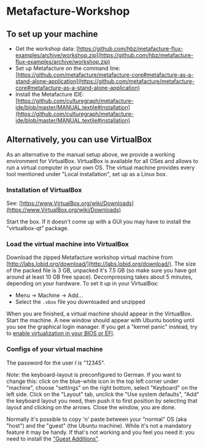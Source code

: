 # Metafacture-Workshop

## To set up your machine

* Get the workshop data: [https://github.com/hbz/metafacture-flux-examples/archive/workshop.zip](https://github.com/hbz/metafacture-flux-examples/archive/workshop.zip)
* Set up Metafacture on the command line: [https://github.com/metafacture/metafacture-core#metafacture-as-a-stand-alone-application](https://github.com/metafacture/metafacture-core#metafacture-as-a-stand-alone-application)
* Install the Metafacture IDE: [https://github.com/culturegraph/metafacture-ide/blob/master/MANUAL.textile#installation](https://github.com/culturegraph/metafacture-ide/blob/master/MANUAL.textile#installation)

## Alternatively, you can use VirtualBox


As an alternative to the manual setup above, we provide a working environment for VirtualBox. VirtualBox is available for all OSes and allows to run a virtual computer in your own OS. The virtual machine provides every tool mentioned under "Local installation", set up as a Linux box.

### Installation of VirtualBox

See: [https://www.VirtualBox.org/wiki/Downloads](https://www.VirtualBox.org/wiki/Downloads)

Start the box. If it doesn't come up with a GUI you may have to install the "virtualbox-qt" package.

### Load the virtual machine into VirtualBox

Download the zipped Metafacture workshop virtual machine from [http://labs.lobid.org/download/](http://labs.lobid.org/download/). The size of the packed file is 3 GB, unpacked it's 7.5 GB (so make sure you have got around at least 10 GB free space). Decompressing takes about 5 minutes, depending on your hardware. To set it up in your VirtualBox:

- Menu -> Machine -> Add...
- Select the `.vbox` file you downloaded and unzipped

When you are finished, a virtual machine should appear in the VirtualBox. Start the machine. A new window should appear with Ubuntu booting until you see the graphical login manager. If you get a "kernel panic" instead, try to [enable virtualization in your BIOS or EFI](https://www.howtogeek.com/213795/how-to-enable-intel-vt-x-in-your-computers-bios-or-uefi-firmware/).

### Configs of your virtual machine

The password for the user _I_ is "12345".

*Note*: the keyboard-layout is preconfigured to German. If you want to change this: click on the blue-white icon in the top left corner under "machine", choose "settings" on the right bottom, select "Keyboard" on the left side. Click on the "Layout" tab, unclick the "Use system defaults", "Add" the keyboard layout you need, then push it to first position by selecting that layout and clicking on the arrows. Close the window, you are done.

Normally it's possible to copy 'n' paste between your "normal" OS (aka "host") and the "guest" (the Ubuntu machine). While it's not a mandatory feature it may be handy. If that's not working and you feel you need it: you need to install the ["Guest Additions"](https://www.virtualbox.org/manual/ch03.html#settings-general-advanced).
